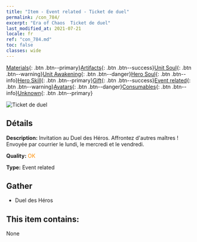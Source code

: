 ```yaml
---
title: "Item - Event related - Ticket de duel"
permalink: /con_784/
excerpt: "Era of Chaos  Ticket de duel"
last_modified_at: 2021-07-21
locale: fr
ref: "con_784.md"
toc: false
classes: wide
---
```

 [Materials](/ItemsFR/){: .btn .btn--primary}[Artifacts](/ItemsFR/Artifacts/){: .btn .btn--success}[Unit Soul](/ItemsFR/UnitSoul/){: .btn .btn--warning}[Unit Awakening](/ItemsFR/UnitAwakening/){: .btn .btn--danger}[Hero Soul](/ItemsFR/HeroSoul/){: .btn .btn--info}[Hero Skill](/ItemsFR/HeroSkill/){: .btn .btn--primary}[Gift](/ItemsFR/Gift/){: .btn .btn--success}[Event related](/ItemsFR/Events/){: .btn .btn--warning}[Avatars](/ItemsFR/Avatars/){: .btn .btn--danger}[Consumables](/ItemsFR/Consumables/){: .btn .btn--info}[Unknown](/ItemsFR/Unknown/){: .btn .btn--primary}

 ![Ticket de duel](/images/t/i_3042.png)

## Détails
 **Description:** Invitation au Duel des Héros. Affrontez d'autres maîtres ! Envoyée par courrier le lundi, le mercredi et le vendredi.

 **Quality:** <span style="color: #FF8C00">OK</span>

 **Type:** Event related

## Gather

*    Duel des Héros 

## This item contains:

  None

